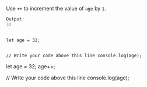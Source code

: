 Use `++` to increment
the value of `age` by `1`.

```js
Output:
33
```
<codeblock language="javascript" type="exercise" testMode="fixedInput">
<code>
let age = 32;

// Write your code above this line
console.log(age);
</code>

<solution>
let age = 32;
age++;

// Write your code above this line
console.log(age);
</solution>
</codeblock>
